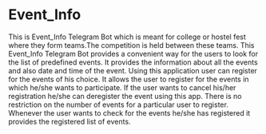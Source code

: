 # Event_Info
This is Event_Info Telegram Bot which is meant for college or hostel fest where they form teams.The competition is held between these teams.
 This Event_Info Telegram Bot provides a convenient way for the users to look for the list of predefined events. 
 It provides the information about all the events and also date and time of the event.
 Using this application user can register for the events of his choice. 
 It allows the user to register for the events in which he/she wants to participate.
 If the user wants to cancel his/her registration he/she can deregister the event using this app. 
 There is no restriction on the number of events for a particular user to register. 
 Whenever the user wants to check for the events he/she has registered it provides the registered list of events. 
